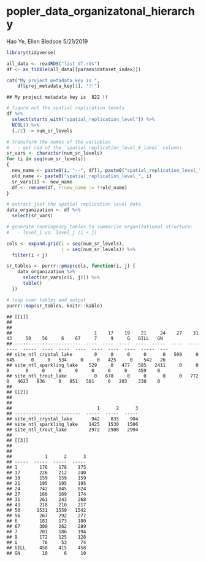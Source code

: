 popler\_data\_organizatonal\_hierarchy
================
Hao Ye, Ellen Bledsoe
5/21/2019

``` r
library(tidyverse)

all_data <- readRDS("list_df.rds")
df <- as_tibble(all_data[[params$dataset_index]])

cat("My project metadata key is ", 
    df$proj_metadata_key[1], "!!")
```

    ## My project metadata key is  822 !!

``` r
# figure out the spatial replication levels
df %>% 
  select(starts_with("spatial_replication_level")) %>%
  NCOL() %>%
  {./2} -> num_sr_levels
```

``` r
# transform the names of the variables
#   - get rid of the `spatial_replication_level_#_label` columns
sr_vars <- character(num_sr_levels)
for (i in seq(num_sr_levels))
{
  new_name <- paste0(i, "--", df[1, paste0("spatial_replication_level_", i, "_label")])
  old_name <- paste0("spatial_replication_level_", i)
  sr_vars[i] <- new_name
  df <- rename(df, !!new_name := !!old_name)
}
```

``` r
# extract just the spatial replication level data
data_organization <- df %>%
  select(sr_vars)
```

``` r
# generate contingency tables to summarize organizational structure:
#   - level_i vs. level_j (i < j)

cols <- expand.grid(i = seq(num_sr_levels), 
                    j = seq(num_sr_levels)) %>%
  filter(i < j)

sr_tables <- purrr::pmap(cols, function(i, j) {
    data_organization %>%
      select(sr_vars[c(i, j)]) %>%
      table()
  })
```

``` r
# loop over tables and output
purrr::map(sr_tables, knitr::kable)
```

    ## [[1]]
    ## 
    ## 
    ##                              1    17    19    21     24    27    31    43     50    56     6    67     7     9     G   GILL   GN
    ## ------------------------  ----  ----  ----  ----  -----  ----  ----  ----  -----  ----  ----  ----  ----  ----  ----  -----  ---
    ## site_ntl_crystal_lake        0     0     0     0      0   509     0   645      0     0   534     0     0   425     0    542   26
    ## site_ntl_sparkling_lake    529     0   477   585   2411     0     0     0      0     0     0     0     0     0     0    459    0
    ## site_ntl_trout_lake          0   678     0     0      0     0   772     0   4623   836     0   851   581     0   203    330    0
    ## 
    ## [[2]]
    ## 
    ## 
    ##                               1      2      3
    ## ------------------------  -----  -----  -----
    ## site_ntl_crystal_lake       942    835    904
    ## site_ntl_sparkling_lake    1425   1530   1506
    ## site_ntl_trout_lake        2972   2908   2994
    ## 
    ## [[3]]
    ## 
    ## 
    ##            1      2      3
    ## -----  -----  -----  -----
    ## 1        176    178    175
    ## 17       226    212    240
    ## 19       159    159    159
    ## 21       195    195    195
    ## 24       742    845    824
    ## 27       166    169    174
    ## 31       261    243    268
    ## 43       218    210    217
    ## 50      1531   1550   1542
    ## 56       267    292    277
    ## 6        181    173    180
    ## 67       300    262    289
    ## 7        201    186    194
    ## 9        172    125    128
    ## G         76     53     74
    ## GILL     458    415    458
    ## GN        10      6     10
